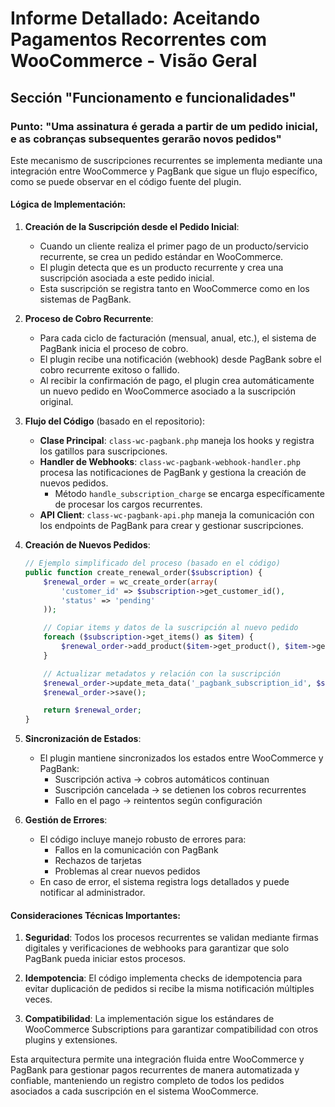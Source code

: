 # Informe Detallado: Aceitando Pagamentos Recorrentes com WooCommerce - Visão Geral

## Sección "Funcionamento e funcionalidades"

### Punto: "Uma assinatura é gerada a partir de um pedido inicial, e as cobranças subsequentes gerarão novos pedidos"

Este mecanismo de suscripciones recurrentes se implementa mediante una integración entre WooCommerce y PagBank que sigue un flujo específico, como se puede observar en el código fuente del plugin.

#### Lógica de Implementación:

1. **Creación de la Suscripción desde el Pedido Inicial**:
   
   - Cuando un cliente realiza el primer pago de un producto/servicio recurrente, se crea un pedido estándar en WooCommerce.
   - El plugin detecta que es un producto recurrente y crea una suscripción asociada a este pedido inicial.
   - Esta suscripción se registra tanto en WooCommerce como en los sistemas de PagBank.

2. **Proceso de Cobro Recurrente**:
   
   - Para cada ciclo de facturación (mensual, anual, etc.), el sistema de PagBank inicia el proceso de cobro.
   - El plugin recibe una notificación (webhook) desde PagBank sobre el cobro recurrente exitoso o fallido.
   - Al recibir la confirmación de pago, el plugin crea automáticamente un nuevo pedido en WooCommerce asociado a la suscripción original.

3. **Flujo del Código** (basado en el repositorio):
   
   - **Clase Principal**: `class-wc-pagbank.php` maneja los hooks y registra los gatillos para suscripciones.
   - **Handler de Webhooks**: `class-wc-pagbank-webhook-handler.php` procesa las notificaciones de PagBank y gestiona la creación de nuevos pedidos.
     - Método `handle_subscription_charge` se encarga específicamente de procesar los cargos recurrentes.
   - **API Client**: `class-wc-pagbank-api.php` maneja la comunicación con los endpoints de PagBank para crear y gestionar suscripciones.

4. **Creación de Nuevos Pedidos**:
   
   ```php
   // Ejemplo simplificado del proceso (basado en el código)
   public function create_renewal_order($subscription) {
       $renewal_order = wc_create_order(array(
           'customer_id' => $subscription->get_customer_id(),
           'status' => 'pending'
       ));
   
       // Copiar items y datos de la suscripción al nuevo pedido
       foreach ($subscription->get_items() as $item) {
           $renewal_order->add_product($item->get_product(), $item->get_quantity());
       }
   
       // Actualizar metadatos y relación con la suscripción
       $renewal_order->update_meta_data('_pagbank_subscription_id', $subscription->get_id());
       $renewal_order->save();
   
       return $renewal_order;
   }
   ```

5. **Sincronización de Estados**:
   
   - El plugin mantiene sincronizados los estados entre WooCommerce y PagBank:
     - Suscripción activa → cobros automáticos continuan
     - Suscripción cancelada → se detienen los cobros recurrentes
     - Fallo en el pago → reintentos según configuración

6. **Gestión de Errores**:
   
   - El código incluye manejo robusto de errores para:
     - Fallos en la comunicación con PagBank
     - Rechazos de tarjetas
     - Problemas al crear nuevos pedidos
   - En caso de error, el sistema registra logs detallados y puede notificar al administrador.

#### Consideraciones Técnicas Importantes:

1. **Seguridad**: Todos los procesos recurrentes se validan mediante firmas digitales y verificaciones de webhooks para garantizar que solo PagBank pueda iniciar estos procesos.

2. **Idempotencia**: El código implementa checks de idempotencia para evitar duplicación de pedidos si recibe la misma notificación múltiples veces.

3. **Compatibilidad**: La implementación sigue los estándares de WooCommerce Subscriptions para garantizar compatibilidad con otros plugins y extensiones.

Esta arquitectura permite una integración fluida entre WooCommerce y PagBank para gestionar pagos recurrentes de manera automatizada y confiable, manteniendo un registro completo de todos los pedidos asociados a cada suscripción en el sistema WooCommerce.
